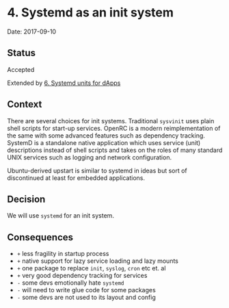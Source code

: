 # 4. Systemd as an init system

Date: 2017-09-10

## Status

Accepted

Extended by [6. Systemd units for dApps](0006-systemd-units-for-dapps.md)

## Context

There are several choices for init systems. Traditional `sysvinit` uses plain shell scripts for start-up services. OpenRC is a modern reimplementation of the same with some advanced features such as dependency tracking. SystemD is a standalone native application which uses service (unit) descriptions instead of shell scripts and takes on the roles of many standard UNIX services such as logging and network configuration.
  
Ubuntu-derived upstart is similar to systemd in ideas but sort of discontinued at least for embedded applications. 

## Decision

We will use `systemd` for an init system.

## Consequences

- `+` less fragility in startup process
- `+` native support for lazy service loading and lazy mounts
- `+` one package to replace `init`, `syslog`, `cron` etc et. al
- `+` very good dependency tracking for services
- `-` some devs emotionally hate `systemd`
- `-` will need to write glue code for some packages
- `-` some devs are not used to its layout and config
